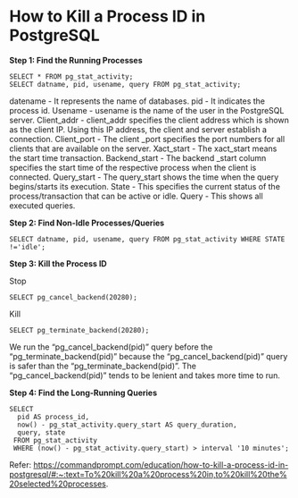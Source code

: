 # How to Kill a Process ID in PostgreSQL

**Step 1: Find the Running Processes**

```
SELECT * FROM pg_stat_activity;
SELECT datname, pid, usename, query FROM pg_stat_activity;
```

datename - It represents the name of databases.
pid - It indicates the process id.
Usename - usename is the name of the user in the PostgreSQL server.
Client_addr - client_addr specifies the client address which is shown as the client IP. Using this IP address, the client and server establish a connection.
Client_port - The client _port specifies the port numbers for all clients that are available on the server.
Xact_start - The xact_start means the start time transaction.
Backend_start - The backend _start column specifies the start time of the respective process when the client is connected.
Query_start - The query_start shows the time when the query begins/starts its execution.
State - This specifies the current status of the process/transaction that can be active or idle.
Query - This shows all executed queries.

**Step 2: Find Non-Idle Processes/Queries**
```
SELECT datname, pid, usename, query FROM pg_stat_activity WHERE STATE !='idle';
```

**Step 3: Kill the Process ID**

Stop
```
SELECT pg_cancel_backend(20280);
```
Kill
```
SELECT pg_terminate_backend(20280);
```

We run the “pg_cancel_backend(pid)” query before the “pg_terminate_backend(pid)” because the “pg_cancel_backend(pid)” query is safer than the “pg_terminate_backend(pid)”. The “pg_cancel_backend(pid)” tends to be lenient and takes more time to run.

**Step 4: Find the Long-Running Queries**
```
SELECT
  pid AS process_id,
  now() - pg_stat_activity.query_start AS query_duration,
  query, state
 FROM pg_stat_activity
 WHERE (now() - pg_stat_activity.query_start) > interval '10 minutes';
```

Refer: https://commandprompt.com/education/how-to-kill-a-process-id-in-postgresql/#:~:text=To%20kill%20a%20process%20in,to%20kill%20the%20selected%20processes.
